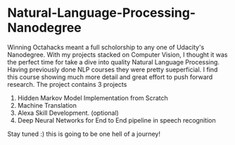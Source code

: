 # Natural-Language-Processing-Nanodegree
Winning Octahacks meant a full scholorship to any one of Udacity's Nanodegree. With my projects stacked on Computer Vision, I thought it was the perfect time for take a dive into quality Natural Language Processing. Having previously done NLP courses they were pretty sueperficial. I find this course showing much more detail and great effort to push forward research. The project contains 3 projects
1) Hidden Markov Model Implementation from Scratch 
2) Machine Translation 
3) Alexa Skill Development. (optional)
4) Deep Neural Networks for End to End pipeline in speech recognition

Stay tuned :) this is going to be one hell of a journey!
